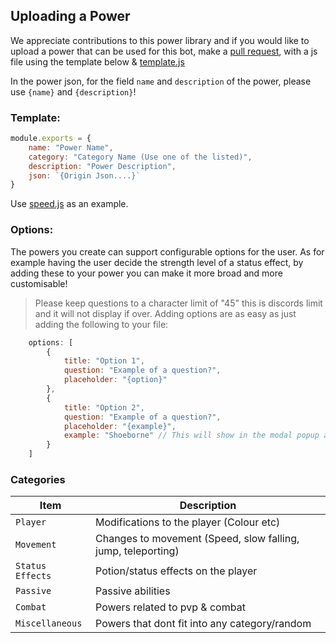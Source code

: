 ## Uploading a Power
We appreciate contributions to this power library and if you would like to upload a power that can be used for this bot, make a [pull request](https://github.com/Exzotic5485/OriginCreator-Powers/pulls), with a js file using the template below & [template.js](https://github.com/Exzotic5485/OriginCreator-Powers/blob/main/template.js)

In the power json, for the field `name` and `description` of the power, please use `{name}` and `{description}`!

### Template:
```js
module.exports = {
    name: "Power Name",
    category: "Category Name (Use one of the listed)",
    description: "Power Description",
    json: `{Origin Json....}`
}
```
Use [speed.js](https://github.com/Exzotic5485/OriginCreator-Powers/blob/main/speed.js) as an example.

### Options:
The powers you create can support configurable options for the user. As for example having the user decide the strength level of a status effect, by adding these to your power you can make it more broad and more customisable!


> Please keep questions to a character limit of "45" this is discords limit and it will not display if over.
Adding options are as easy as just adding the following to your file:
```js
    options: [
        {
            title: "Option 1",
            question: "Example of a question?",
            placeholder: "{option}" 
        },
        {
            title: "Option 2",
            question: "Example of a question?",
            placeholder: "{example}",
            example: "Shoeborne" // This will show in the modal popup as a placeholder for that textbox (Not Required)
        }
    ]
```


### Categories
| Item         | Description |
|--------------|-----------------|
| `Player` | Modifications to the player (Colour etc) |
| `Movement` | Changes to movement (Speed, slow falling, jump, teleporting)      |
| `Status Effects` | Potion/status effects on the player|
| `Passive` | Passive abilities|
| `Combat` | Powers related to pvp & combat|
| `Miscellaneous` | Powers that dont fit into any category/random|
